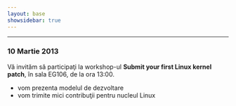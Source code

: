 ```yaml
---
layout: base
showsidebar: true
---
```


***
### 10 Martie 2013

Vă invităm să participaţi la workshop-ul **Submit your first Linux kernel patch**, în sala EG106, de la ora 13:00.

* vom prezenta modelul de dezvoltare
* vom trimite mici contribuţii pentru nucleul Linux
